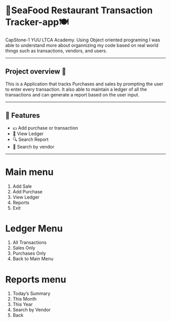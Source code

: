 # 🎣SeaFood Restaurant Transaction Tracker-app🍽️

CapStone-1 YUU LTCA Academy.
Using Object oriented programing I was able to understand more about organnizing my code based on real world things such as transactions, vendors, and users.

---

## Project overview 📑
This is a Application that tracks Purchases and sales by prompting the user to enter every transaction. It also able to maintain a ledger of all the transactions and can generate a report based on the user input.

---

## 🚀 Features
- 💵 Add purchase or transaction
- 📄 View Ledger
- 🔍 Search Report 
- 👤 Search by vendor

---    
# Main menu
1) Add Sale
2) Add Purchase
3) View Ledger
4) Reports
5) Exit
# Ledger Menu
1) All Transactions
2) Sales Only
3) Purchases Only
4) Back to Main Menu
# Reports menu
1) Today’s Summary
2) This Month
3) This Year
4) Search by Vendor
5) Back
